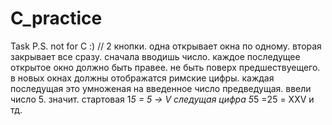 # C_practice
Task
P.S. not for C :)
//
2 кнопки. одна открывает окна по одному. вторая закрывает все сразу.
сначала вводишь число. каждое последущее открытое окно должно быть правее.
не быть поверх предшествуещего. в новых окнах должны отображатся римские цифры.
каждая последущая это умноженая на введенное число предведущая.
ввели число 5. значит. стартовая 1*5 = 5 -> V следущая цифра 5*5 =25 = XXV и тд.
